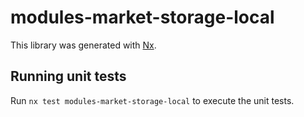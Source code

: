 # modules-market-storage-local

This library was generated with [Nx](https://nx.dev).

## Running unit tests

Run `nx test modules-market-storage-local` to execute the unit tests.

